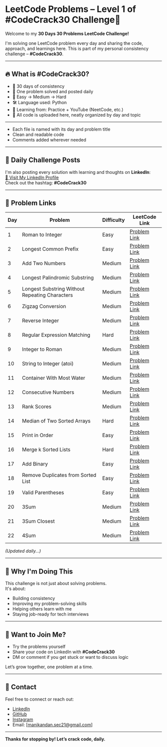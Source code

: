 # LeetCode Problems – Level 1 of #CodeCrack30 Challenge🚀

Welcome to my **30 Days 30 Problems LeetCode Challenge!**

I'm solving one LeetCode problem every day and sharing the code, approach, and learnings here. This is part of my personal consistency challenge – **#CodeCrack30**.

---

## 🔥 What is #CodeCrack30?

- 📅 30 days of consistency  
- 🧠 One problem solved and posted daily  
- 🚀 Easy → Medium → Hard  
- 🛠️ Language used: Python  
- 📖 Learning from: Practice + YouTube (NeetCode, etc.)  
- 🧩 All code is uploaded here, neatly organized by day and topic

---

- Each file is named with its day and problem title  
- Clean and readable code  
- Comments added wherever needed  

---

## 🔗 Daily Challenge Posts

I'm also posting every solution with learning and thoughts on **LinkedIn**:  
[🔗 Visit My LinkedIn Profile](https://www.linkedin.com/in/manikandan306)  
Check out the hashtag: **#CodeCrack30**

---

## 📌 Problem Links

| Day | Problem                          | Difficulty | LeetCode Link |
|-----|----------------------------------|------------|---------------|
| 1   | Roman to Integer                 | Easy       | [Problem Link](https://leetcode.com/problems/roman-to-integer) |
| 2   | Longest Common Prefix            | Easy       | [Problem Link](https://leetcode.com/problems/longest-common-prefix) |
| 3   | Add Two Numbers                  | Medium     | [Problem Link](https://leetcode.com/problems/add-two-numbers) |
| 4   | Longest Palindromic Substring    | Medium     | [Problem Link](https://leetcode.com/problems/longest-palindromic-substring) |
| 5   | Longest Substring Without Repeating Characters | Medium | [Problem Link](https://leetcode.com/problems/longest-substring-without-repeating-characters) |
| 6   | Zigzag Conversion                | Medium     | [Problem Link](https://leetcode.com/problems/zigzag-conversion) |
| 7   | Reverse Integer                  | Medium     | [Problem Link](https://leetcode.com/problems/reverse-integer) |
| 8   | Regular Expression Matching      | Hard       | [Problem Link](https://leetcode.com/problems/regular-expression-matching) |
| 9   | Integer to Roman                 | Medium     | [Problem Link](https://leetcode.com/problems/integer-to-roman) |
| 10  | String to Integer (atoi)         | Medium     | [Problem Link](https://leetcode.com/problems/string-to-integer-atoi) |
| 11  | Container With Most Water        | Medium     | [Problem Link](https://leetcode.com/problems/container-with-most-water) |
| 12  | Consecutive Numbers              | Medium     | [Problem Link](https://leetcode.com/problems/consecutive-numbers) |
| 13  | Rank Scores                      | Medium     | [Problem Link](https://leetcode.com/problems/rank-scores) |
| 14  | Median of Two Sorted Arrays      | Hard       | [Problem Link](https://leetcode.com/problems/median-of-two-sorted-arrays) |
| 15  | Print in Order                   | Easy       | [Problem Link](https://leetcode.com/problems/print-in-order) |
| 16  | Merge k Sorted Lists             | Hard       | [Problem Link](https://leetcode.com/problems/merge-k-sorted-lists) |
| 17  | Add Binary                       | Easy       | [Problem Link](https://leetcode.com/problems/add-binary) |
| 18  | Remove Duplicates from Sorted List | Easy     | [Problem Link](https://leetcode.com/problems/remove-duplicates-from-sorted-list) |
| 19  | Valid Parentheses                | Easy       | [Problem Link](https://leetcode.com/problems/valid-parentheses) |
| 20  | 3Sum                             | Medium     | [Problem Link](https://leetcode.com/problems/3sum) |
| 21  | 3Sum Closest                     | Medium     | [Problem Link](https://leetcode.com/problems/3sum-closest) |
| 22  | 4Sum                             | Medium     | [Problem Link](https://leetcode.com/problems/4sum) |

_(Updated daily...)_


---

## 🧠 Why I'm Doing This

This challenge is not just about solving problems.  
It's about:
- Building consistency
- Improving my problem-solving skills
- Helping others learn with me
- Staying job-ready for tech interviews

---

## 🤝 Want to Join Me?

- Try the problems yourself  
- Share your code on LinkedIn with **#CodeCrack30**  
- DM or comment if you get stuck or want to discuss logic  

Let’s grow together, one problem at a time.

---

## 🌱 Contact

Feel free to connect or reach out:

- [LinkedIn](https://www.linkedin.com/in/manikandan306)  
- [GitHub](https://github.com/Manikandan306)  
- [Instagram](https://www.instagram.com/karna_editor_)  
- Email: [manikandan.sec21@gmail.com]

---

**Thanks for stopping by! Let’s crack code, daily.**

